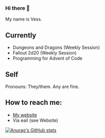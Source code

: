 ### Hi there 👋

My name is Vess.

## Currently

 - Dungeons and Dragons (Weekly Session)
 - Fallout 2d20 (Weekly Session)
 - Programming for Advent of Code

## Self

Pronouns: They/them. Any are fine.

## How to reach me:

 - [My website](https://vess-dev.github.io/)
 - Via eail (see Website)

[![Anurag's GitHub stats](https://github-readme-stats.vercel.app/api?username=vess-dev&show_icons=true&theme=github_dark)](https://github.com/anuraghazra/github-readme-stats)

<!--
**vess-dev/vess-dev** is a ✨ _special_ ✨ repository because its `README.md` (this file) appears on your GitHub profile.

Here are some ideas to get you started:

- 🔭 I’m currently working on ...
- 🌱 I’m currently learning ...
- 👯 I’m looking to collaborate on ...
- 🤔 I’m looking for help with ...
- 💬 Ask me about ...
- 📫 How to reach me: ...
- 😄 Pronouns: ...
- ⚡ Fun fact: ...
-->

